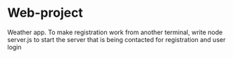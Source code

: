 # Web-project
Weather app.
To make registration work from another terminal, write node server.js to start the server that is being contacted for registration and user login
